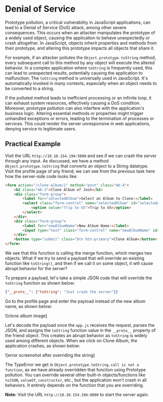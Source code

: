# Denial of Service

Prototype pollution, a critical vulnerability in JavaScript applications, can lead to a Denial of Service (DoS) attack, among other severe consequences. This occurs when an attacker manipulates the prototype of a widely used object, causing the application to behave unexpectedly or crash altogether. In JavaScript, objects inherit properties and methods from their prototype, and altering this prototype impacts all objects that share it.

For example, if an attacker pollutes the `Object.prototype.toString` method, every subsequent call to this method by any object will execute the altered behavior. In a complex application where `toString` is frequently used, this can lead to unexpected results, potentially causing the application to malfunction. The `toString` method is universally used in JavaScript. It's automatically invoked in many contexts, especially when an object needs to be converted to a string.

If the polluted method leads to inefficient processing or an infinite loop, it can exhaust system resources, effectively causing a DoS condition. Moreover, prototype pollution can also interfere with the application's business logic. Altering essential methods or properties might trigger unhandled exceptions or errors, leading to the termination of processes or services. This could render the server unresponsive in web applications, denying service to legitimate users.

## Practical Example

Visit the URL `http://10.10.154.194:5000` and see if we can crash the server through any input. As discussed, we have a method `Object.prototype.toString` that converts an object to a String datatype. Visit the profile page of any friend; we can see from the previous task here how the server-side code looks like:

```html
<form action="/clone-album/1" method="post" class="mb-4">
    <h2 class="mb-3">Clone Album of Josh</h2>
    <div class="form-group">
        <label for="selectedAlbum">Select an Album to Clone:</label>
        <select class="form-control" name="selectedAlbum" id="selectedAlbum">
            <option value="Trip to US">Trip to US</option>
        </select>
    </div>
    <div class="form-group">
        <label for="newAlbumName">New Album Name:</label>
        <input type="text" class="form-control" name="newAlbumName" id="newAlbumName" placeholder="Enter new album name">
    </div>
    <button type="submit" class="btn btn-primary">Clone Album</button>
</form>
```

We see that this function is calling the merge function, which merges two objects. What if we try to send a payload that will override an existing function like `toString()`, and then if we call it on some object, it will cause abrupt behavior for the server?

To prepare a payload, let's take a simple JSON code that will override the `toString` function as shown below:

```json
{"__proto__": {"toString": "Just crash the server"}}
```

Go to the profile page and enter the payload instead of the new album name, as shown below:

![clone album image]

Let's decode the payload once the `app.js` receives the request, parses the JSON, and assigns the `toString` function value in the `__proto__` property of the friend object. This creates an abrupt behavior as `toString` is widely used among different objects. When we click on Clone Album, the application crashes, as shown below:

![error screenshot after overriding the string]

The TypeError we get is `Object.prototype.toString.call is not a function`, as we have already overridden that function using Prototype pollution. You can override several other built-in objects/functions like `toJSON`, `valueOf`, `constructor`, etc., but the application won't crash in all behaviors. It entirely depends on the function that you are overriding.

**Note:** Visit the URL `http://10.10.154.194:8080` to start the server again.